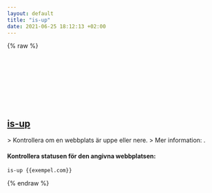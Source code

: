 ```yaml
---
layout: default
title: "is-up"
date: 2021-06-25 18:12:13 +02:00
---
```

{% raw %}
<h2 id="is-up">
  <a href="/sv/common/is-up.html">is-up</a> <a href="#is-up"><svg class="icon">
    <use href="/assets/images/unicode_sprite.svg#link" />
  </svg></a>
</h2>
> Kontrollera om en webbplats är uppe eller nere.
> Mer information: <https://github.com/sindresorhus/is-up-cli>.

#### Kontrollera statusen för den angivna webbplatsen:
```shell
is-up {{exempel.com}}
```
{% endraw %}